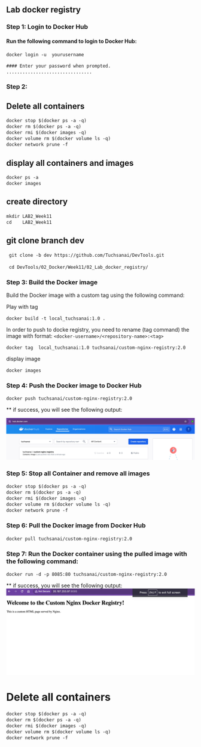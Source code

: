 ## Lab docker registry

### Step 1: Login to Docker Hub

#### Run the following command to login to Docker Hub:

```
docker login -u  yourusername 

```
```
#### Enter your password when prompted.
................................
```

### Step 2:



## Delete all containers

```
docker stop $(docker ps -a -q)  
docker rm $(docker ps -a -q) 
docker rmi $(docker images -q) 
docker volume rm $(docker volume ls -q)  
docker network prune -f
```

## display all containers and images

```
docker ps -a
docker images
```



## create directory

   
    mkdir LAB2_Week11
    cd    LAB2_Week11
    

## git clone branch dev
    
    
   ```
    git clone -b dev https://github.com/Tuchsanai/DevTools.git
     
    cd DevTools/02_Docker/Week11/02_Lab_docker_registry/
   ```




### Step 3: Build the Docker image


Build the Docker image with a custom tag using the following command:


Play with tag
```
docker build -t local_tuchsanai:1.0 .

```

 In order to push to docke registry, you need to rename (tag command) the image with format: `<docker-username>/<repository-name>:<tag>`

```
docker tag  local_tuchsanai:1.0 tuchsanai/custom-nginx-registry:2.0
```

display image

``` 
docker images
```


### Step 4: Push the Docker image to Docker Hub

```
docker push tuchsanai/custom-nginx-registry:2.0
```

** if success, you will see the following output:

![Docker_push for image](./images/s1.jpg)

###  Step 5: Stop all Container and remove all images

```
docker stop $(docker ps -a -q)  
docker rm $(docker ps -a -q) 
docker rmi $(docker images -q) 
docker volume rm $(docker volume ls -q)  
docker network prune -f
```



### Step 6: Pull the Docker image from Docker Hub

```
docker pull tuchsanai/custom-nginx-registry:2.0
```


### Step 7: Run the Docker container using the pulled image with the following command:
    
```
docker run -d -p 8085:80 tuchsanai/custom-nginx-registry:2.0
```

** if success, you will see the following output:
![Docker_push for image](./images/s2.jpg)


# Delete all containers

```
docker stop $(docker ps -a -q)  
docker rm $(docker ps -a -q) 
docker rmi $(docker images -q) 
docker volume rm $(docker volume ls -q)  
docker network prune -f
```